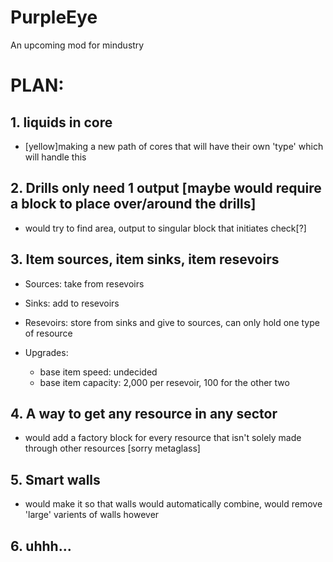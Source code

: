# PurpleEye
An upcoming mod for mindustry

# PLAN: 


## 1. liquids in core
- [yellow]making a new path of cores that will have their own 'type' which will handle this

## 2. Drills only need 1 output [maybe would require a block to place over/around the drills]
- would try to find area, output to singular block that initiates check[?]

## 3. Item sources, item sinks, item resevoirs
- Sources: take from resevoirs
- Sinks: add to resevoirs
- Resevoirs: store from sinks and give to sources, can only hold one type of resource

- Upgrades:
  - base item speed: undecided
  - base item capacity: 2,000 per resevoir, 100 for the other two

## 4. A way to get any resource in any sector
- would add a factory block for every resource that isn't solely made through other resources [sorry metaglass]

## 5. Smart walls
- would make it so that walls would automatically combine, would remove 'large' varients of walls however

## 6. uhhh...